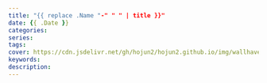 ```yaml
---
title: "{{ replace .Name "-" " " | title }}"
date: {{ .Date }}
categories: 
series:
tags: 
cover: https://cdn.jsdelivr.net/gh/hojun2/hojun2.github.io/img/wallhaven-672007-2.jpg
keywords:
description: 
---
```

